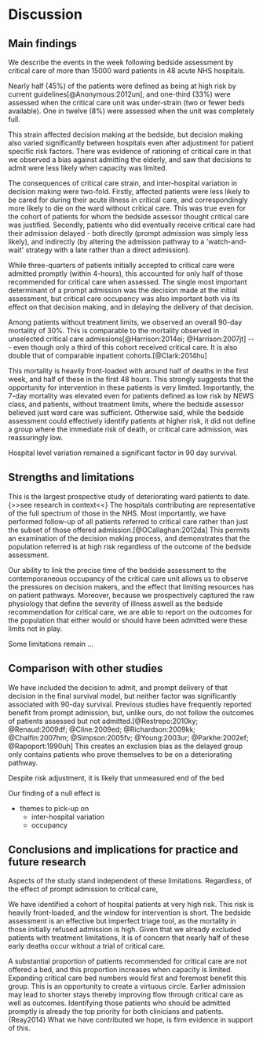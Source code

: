 # Discussion

## Main findings

<!-- Discussion,
- Structure the section so that it presents a natural flow of ideas – start with a simple statement of main findings, followed by strengths and limitations of the study, and what the study adds to previous knowledge
- Describe briefly how the results are consistent or not consistent with other similar studies
- Discuss any confounding factors and their impact
- Avoid excessive wordiness – editors and reviewers describe this section as one that is usually too wordy and often contains non-critical information
 -->
 <!--
{>>emphasise the importance of the study - check research in context refs<<}
-->
We describe the events in the week following bedside assessment by critical care of more than 15000 ward patients in 48 acute NHS hospitals.

Nearly half (45%) of the patients were defined as being at high risk by current guidelines[@Anonymous:2012un], and one-third (33%) were assessed when the critical care unit was under-strain (two or fewer beds available). One in twelve (8%) were assessed when the unit was completely full. 

This strain affected decision making at the bedside, but decision making also varied significantly between hospitals even after adjustment for patient specific risk factors. There was evidence of rationing of critical care in that we observed a bias against admitting the elderly, and saw that decisions to admit were less likely when capacity was limited.

<!-- {>>three themes here - inter-hospital variation, occupancy, bias<<} -->
The consequences of critical care strain, and inter-hospital variation in decision making were two-fold. Firstly, affected patients were less likely to be cared for during their acute illness in critical care, and correspondingly more likely to die on the ward without critical care. This was true even for the cohort of patients for whom the bedside assessor thought critical care was justified. Secondly, patients who did eventually receive critical care had their admission delayed - both directly (prompt admission was simply less likely), and indirectly (by altering the admission pathway to a 'watch-and-wait' strategy with a late rather than a direct admission).

While three-quarters of patients initially accepted to critical care were admitted promptly (within 4-hours), this accounted for only half of those recommended for critical care when assessed. The single most important determinant of a prompt admission was the decision made at the initial assessment, but critical care occupancy was also important both via its effect on that decision making, and in delaying the delivery of that decision.

<!-- 
{>>
paragraph on mortality,
emphasise high rates even in the 'low risk' group
emphasise window of opportunity
<<}
-->
Among patients without treatment limits, we observed an overall 90-day mortality of 30%. This is comparable to the mortality observed in unselected critical care admissions[@Harrison:2014ei; @Harrison:2007jt]  --- even though only a third of this cohort received critical care. It is also double that of comparable inpatient cohorts.[@Clark:2014hu]

This mortality is heavily front-loaded with around half of deaths in the first week, and half of these in the first 48 hours. This strongly suggests that the opportunity for intervention in these patients is very limited. Importantly, the 7-day mortality was elevated even for patients defined as low risk by NEWS class, and patients, without treatment limits, where the bedside assessor believed just ward care was sufficient. Otherwise said, while the bedside assessment could effectively identify patients at higher risk, it did not define a group where the immediate risk of death, or critical care admission, was reassuringly low.

Hospital level variation remained a significant factor in 90 day survival.

## Strengths and limitations

<!-- STRENGTHS -->
This is the largest prospective study of deteriorating ward patients to date.{>>see research in context<<} The hospitals contributing are representative of the full spectrum of those in the NHS. Most importantly, we have performed follow-up of all patients referred to critical care rather than just the subset of those offered admission.[@OCallaghan:2012da] This permits an examination of the decision making process, and demonstrates that the population referred is at high risk regardless of the outcome of the bedside assessment. 

Our ability to link the precise time of the bedside assessment to the contemporaneous occupancy of the critical care unit allows us to observe the pressures on decision makers, and the effect that limiting resources has on patient pathways. Moreover, because we prospectively captured the raw physiology that define the severity of illness aswell as the bedside recommendation for critical care, we are able to report on the outcomes for the population that either would or should have been admitted were these limits not in play.

<!-- WEAKNESSES -->
Some limitations remain ...
<!-- {>>need section on why we haven't assessed outcomes<<} -->

<!-- PREVIOUS STUDIES -->

## Comparison with other studies

We have included the decision to admit, and prompt delivery of that decision in the final survival model, but neither factor was significantly associated with 90-day survival. Previous studies have frequently reported benefit from prompt admission, but, unlike ours, do not follow the outcomes of patients assessed but not admitted.[@Restrepo:2010ky; @Renaud:2009df; @Cline:2009ed; @Richardson:2009kk; @Chalfin:2007hm;  @Simpson:2005fv; @Young:2003ur; @Parkhe:2002ef; @Rapoport:1990uh] This creates an exclusion bias as the delayed group only contains patients who prove themselves to be on a deteriorating pathway. 

Despite risk adjustment, it is likely that unmeasured end of the bed

Our finding of a null effect is 

<!-- {>>limitations<<} -->

<!-- {>>existing literature comparisons<<} -->

<!-- {>>conclusion<<} -->

- themes to pick-up on
    + inter-hospital variation
    + occupancy

## Conclusions and implications for practice and future research

<!-- Conclusion,
- Address, but do not “over-sell”, perceived significance of the study to the field and possible implications for practice/policy
- Ensure conclusions relate directly to the stated a priori hypothesis (and not hypotheses from other studies or outside the area of the study)
- Avoid excessive generalizations of the implications, including unjustified extrapolations beyond the actual population(s) studied
- Remember that except for randomized, controlled trials, there can only be testable hypotheses and observed associations, rather than rigorous proof of cause and effect
- Address areas for improvement with future studies
 -->

Aspects of the study stand independent of these limitations. Regardless, of the effect of prompt admission to critical care,

We have identified a cohort of hospital patients at very high risk. This risk is heavily front-loaded, and the window for intervention is short. The bedside assessment is an effective but imperfect triage tool, as the mortality in those initially refused admission is high. Given that we already excluded patients with treatment limitations, it is of concern that nearly half of these early deaths occur without a trial of critical care.

A substantial proportion of patients recommended for critical care are not offered a bed, and this proportion increases when capacity is limited. Expanding critical care bed numbers would first and foremost benefit this group. This is an opportunity to create a virtuous circle. Earlier admission may lead to shorter stays thereby improving flow through critical care as well as outcomes. Identifying those patients who should be admitted promptly is already the top priority for both clinicians and patients.{Reay2014} What we have contributed we hope, is firm evidence in support of this.


